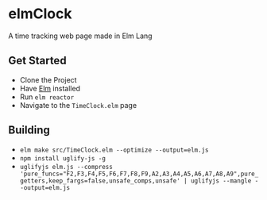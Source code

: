 # elmClock

A time tracking web page made in Elm Lang

## Get Started

* Clone the Project
* Have [Elm](https://elm-lang.org/) installed
* Run `elm reactor`
* Navigate to the `TimeClock.elm` page

## Building
* `elm make src/TimeClock.elm --optimize --output=elm.js`
* `npm install uglify-js -g`
* `uglifyjs elm.js --compress 'pure_funcs="F2,F3,F4,F5,F6,F7,F8,F9,A2,A3,A4,A5,A6,A7,A8,A9",pure_getters,keep_fargs=false,unsafe_comps,unsafe' | uglifyjs --mangle --output=elm.js`